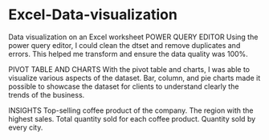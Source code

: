 # Excel-Data-visualization
Data visualization on an Excel worksheet
POWER QUERY EDITOR 
Using the power query editor, I could clean the dtset and remove duplicates and errors.
This helped me transform and ensure the data quality was 100%.

PIVOT TABLE AND CHARTS
With the pivot table and charts, I was able to visualize various aspects of the dataset.
Bar, column, and pie charts made it possible to showcase the dataset for clients to understand clearly the trends of the business.

INSIGHTS
Top-selling coffee product of the company.
The region with the highest sales.
Total quantity sold for each coffee product.
Quantity sold by every city.
